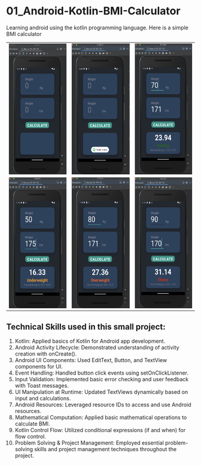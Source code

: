 # 01_Android-Kotlin-BMI-Calculator
Learning android using the kotlin programming language. Here is a simple BMI calculator
<p>
  <table>
    <tr>
      <td><img height='350px' src='screenshots/1.png'/></td>
      <td><img height='350px' src='screenshots/6.png'/></td>
      <td><img height='350px' src='screenshots/2.png'/></td>
    </tr>
    <tr>
      <td><img height='350px' src='screenshots/3.png'/></td>
      <td><img height='350px' src='screenshots/4.png'/></td>
      <td><img height='350px' src='screenshots/5.png'/></td>
    </tr>
  </table>
</p>

## Technical Skills used in this small project:
<ol>
  <li>Kotlin: Applied basics of Kotlin for Android app development.</li>
  <li>Android Activity Lifecycle: Demonstrated understanding of activity creation with onCreate().</li>
  <li>Android UI Components: Used EditText, Button, and TextView components for UI.</li>
  <li>Event Handling: Handled button click events using setOnClickListener.</li>
  <li>Input Validation: Implemented basic error checking and user feedback with Toast messages.</li>
  <li>UI Manipulation at Runtime: Updated TextViews dynamically based on input and calculations.</li>
  <li>Android Resources: Leveraged resource IDs to access and use Android resources.</li>
  <li>Mathematical Computation: Applied basic mathematical operations to calculate BMI.</li>
  <li>Kotlin Control Flow: Utilized conditional expressions (if and when) for flow control.</li>
  <li>Problem Solving & Project Management: Employed essential problem-solving skills and project management techniques throughout the project.</li>
</ol>











